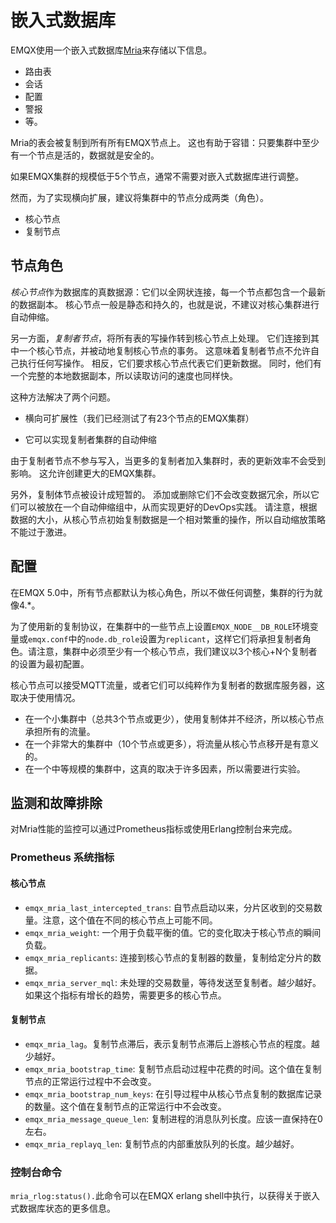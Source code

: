 # 嵌入式数据库

EMQX使用一个嵌入式数据库[Mria](https://github.com/emqx/mria)来存储以下信息。

- 路由表
- 会话
- 配置
- 警报
- 等。

Mria的表会被复制到所有所有EMQX节点上。
这也有助于容错：只要集群中至少有一个节点是活的，数据就是安全的。

如果EMQX集群的规模低于5个节点，通常不需要对嵌入式数据库进行调整。

然而，为了实现横向扩展，建议将集群中的节点分成两类（角色）。

- 核心节点
- 复制节点

## 节点角色

*核心节点*作为数据库的真数据源：它们以全网状连接，每一个节点都包含一个最新的数据副本。
核心节点一般是静态和持久的，也就是说，不建议对核心集群进行自动伸缩。

另一方面，*复制者节点*，将所有表的写操作转到核心节点上处理。
它们连接到其中一个核心节点，并被动地复制核心节点的事务。
这意味着复制者节点不允许自己执行任何写操作。
相反，它们要求核心节点代表它们更新数据。
同时，他们有一个完整的本地数据副本，所以读取访问的速度也同样快。

这种方法解决了两个问题。

- 横向可扩展性（我们已经测试了有23个节点的EMQX集群）

- 它可以实现复制者集群的自动伸缩

由于复制者节点不参与写入，当更多的复制者加入集群时，表的更新效率不会受到影响。
这允许创建更大的EMQX集群。

另外，复制体节点被设计成短暂的。
添加或删除它们不会改变数据冗余，所以它们可以被放在一个自动伸缩组中，从而实现更好的DevOps实践。
请注意，根据数据的大小，从核心节点初始复制数据是一个相对繁重的操作，所以自动缩放策略不能过于激进。

## 配置

在EMQX 5.0中，所有节点都默认为核心角色，所以不做任何调整，集群的行为就像4.*。

为了使用新的复制协议，在集群中的一些节点上设置`EMQX_NODE__DB_ROLE`环境变量或`emqx.conf`中的`node.db_role`设置为`replicant`，这样它们将承担复制者角色。请注意，集群中必须至少有一个核心节点，我们建议以3个核心+N个复制者的设置为最初配置。

核心节点可以接受MQTT流量，或者它们可以纯粹作为复制者的数据库服务器，这取决于使用情况。

- 在一个小集群中（总共3个节点或更少），使用复制体并不经济，所以核心节点承担所有的流量。
- 在一个非常大的集群中（10个节点或更多），将流量从核心节点移开是有意义的。
- 在一个中等规模的集群中，这真的取决于许多因素，所以需要进行实验。

## 监测和故障排除

对Mria性能的监控可以通过Prometheus指标或使用Erlang控制台来完成。

### Prometheus 系统指标
#### 核心节点
- `emqx_mria_last_intercepted_trans`: 自节点启动以来，分片区收到的交易数量。注意，这个值在不同的核心节点上可能不同。
- `emqx_mria_weight`: 一个用于负载平衡的值。它的变化取决于核心节点的瞬间负载。
- `emqx_mria_replicants`: 连接到核心节点的复制器的数量，复制给定分片的数据。
- `emqx_mria_server_mql`: 未处理的交易数量，等待发送至复制者。越少越好。如果这个指标有增长的趋势，需要更多的核心节点。

#### 复制节点
- `emqx_mria_lag`。复制节点滞后，表示复制节点滞后上游核心节点的程度。越少越好。
- `emqx_mria_bootstrap_time`: 复制节点启动过程中花费的时间。这个值在复制节点的正常运行过程中不会改变。
- `emqx_mria_bootstrap_num_keys`: 在引导过程中从核心节点复制的数据库记录的数量。这个值在复制节点的正常运行中不会改变。
- `emqx_mria_message_queue_len`: 复制进程的消息队列长度。应该一直保持在0左右。
- `emqx_mria_replayq_len`: 复制节点的内部重放队列的长度。越少越好。

### 控制台命令

`mria_rlog:status().`此命令可以在EMQX erlang shell中执行，以获得关于嵌入式数据库状态的更多信息。
